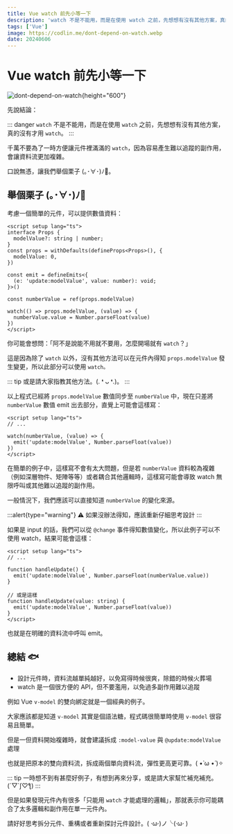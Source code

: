 ```yaml
---
title: Vue watch 前先小等一下
description: 'watch 不是不能用，而是在使用 watch 之前，先想想有沒有其他方案，真的沒有才用 watch。'
tags: ['Vue']
image: https://codlin.me/dont-depend-on-watch.webp
date: 20240606
---
```


# Vue watch 前先小等一下

![dont-depend-on-watch](/dont-depend-on-watch.webp){height="600"}

先說結論：

::: danger
`watch` 不是不能用，而是在使用 `watch` 之前，先想想有沒有其他方案，真的沒有才用 `watch`。
:::

千萬不要為了一時方便讓元件裡滿滿的 `watch`，因為容易產生難以追蹤的副作用，會讓資料流更加複雜。

口說無憑，讓我們舉個栗子 (｡･∀･)ﾉ🌰。

## 舉個栗子 (｡･∀･)ﾉ🌰

考慮一個簡單的元件，可以提供數值資料：

```vue
<script setup lang="ts">
interface Props {
  modelValue?: string | number;
}
const props = withDefaults(defineProps<Props>(), {
  modelValue: 0,
})

const emit = defineEmits<{
  (e: 'update:modelValue', value: number): void;
}>()

const numberValue = ref(props.modelValue)

watch(() => props.modelValue, (value) => {
  numberValue.value = Number.parseFloat(value)
})
</script>
```

你可能會想問：「阿不是說能不用就不要用，怎麼開場就有 `watch`？」

這是因為除了 `watch` 以外，沒有其他方法可以在元件內得知  `props.modelValue` 發生變更，所以此部分可以使用 `watch。`

::: tip
或是請大家指教其他方法。(. ❛ ᴗ ❛.)。
:::

以上程式已經將 `props.modelValue` 數值同步至 `numberValue` 中，現在只差將 `numberValue` 數值 emit 出去部分，直覺上可能會這樣寫：

```vue
<script setup lang="ts">
// ...

watch(numberValue, (value) => {
  emit('update:modelValue', Number.parseFloat(value))
})
</script>
```

在簡單的例子中，這樣寫不會有太大問題，但是若 `numberValue` 資料較為複雜（例如深層物件、矩陣等等）或者耦合其他邏輯時，這樣寫可能會導致 watch 無限呼叫或其他難以追蹤的副作用。

一般情況下，我們應該可以直接知道 `numberValue` 的變化來源。

:::alert{type="warning"}
⚠ 如果沒辦法得知，應該重新仔細思考設計
:::

如果是 input 的話，我們可以從 `@change` 事件得知數值變化，所以此例子可以不使用 watch，結果可能會這樣：

```vue
<script setup lang="ts">
// ...

function handleUpdate() {
  emit('update:modelValue', Number.parseFloat(numberValue.value))
}

// 或是這樣
function handleUpdate(value: string) {
  emit('update:modelValue', Number.parseFloat(value))
}
</script>
```

也就是在明確的資料流中呼叫 emit。

## 總結 🐟

- 設計元件時，資料流越單純越好，以免寫得時候很爽，除錯的時候火葬場
- watch 是一個很方便的 API，但不要濫用，以免過多副作用難以追蹤

例如 Vue  `v-model` 的雙向綁定就是一個經典的例子。

大家應該都是知道 `v-model` 其實是個語法糖，程式碼很簡單時使用 `v-model` 很容易且簡單。

但是一但資料開始複雜時，就會建議拆成 `:model-value` 與 `@update:modelValue` 處理

也就是把原本的雙向資料流，拆成兩個單向資料流，彈性更高更可靠。( •̀ ω •́ )✧

::: tip
一時想不到有甚麼好例子，有想到再來分享，或是請大家幫忙補充補充。(´▽`ʃ♡ƪ)
:::

但是如果發現元件內有很多「只能用 `watch` 才能處理的邏輯」，那就表示你可能耦合了太多邏輯和副作用在單一元件內。

請好好思考拆分元件、重構或者重新探討元件設計。( ‧ω‧)ノ╰(‧ω‧ )
